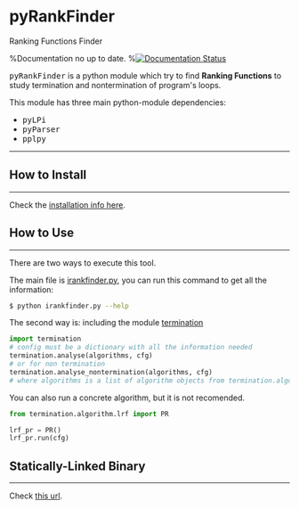 # pyRankFinder
Ranking Functions Finder 

%Documentation no up to date.
%[![Documentation Status](https://readthedocs.org/projects/pyrankfinder/badge/?version=latest)](http://pyrankfinder.readthedocs.io/en/latest/?badge=latest)

<kbd>pyRankFinder</kbd> is a python module which try to find **Ranking
Functions** to study termination and nontermination of program's loops. 

This module has three main python-module dependencies:
- <kbd>pyLPi</kbd>
- <kbd>pyParser</kbd>
- <kbd>pplpy</kbd>

----------

## How to Install
------------------

Check the [installation info here](https://github.com/costa-group/iRankFinder/tree/master/installer#install).


## How to Use
---------------

There are two ways to execute this tool. 

The main file is [irankfinder.py](irankfinder.py),
you can run this command to get all the information:

```bash
$ python irankfinder.py --help
```

The second way is: including the module [termination](termination/)
```python
import termination
# config must be a dictionary with all the information needed
termination.analyse(algorithms, cfg)
# or for non termination
termination.analyse_nontermination(algorithms, cfg)
# where algorithms is a list of algorithm objects from termination.algorithm
```

You can also run a concrete algorithm, but it is not recomended.
```python
from termination.algorithm.lrf import PR

lrf_pr = PR()
lrf_pr.run(cfg)
```

## Statically-Linked Binary
---------------------------
Check [this url](https://github.com/costa-group/iRankFinder/tree/master/installer#statically-linked-binary-standalone).
